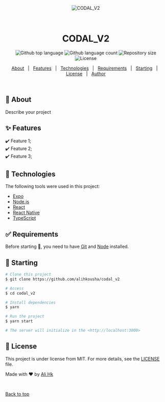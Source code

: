 <div align="center" id="top"> 
  <img src="./.github/app.gif" alt="CODAL_V2" />

  &#xa0;

  <!-- <a href="https://codal_v2.netlify.app">Demo</a> -->
</div>

<h1 align="center">CODAL_V2</h1>

<p align="center">
  <img alt="Github top language" src="https://img.shields.io/github/languages/top/alihkousha/codal_v2?color=56BEB8">

  <img alt="Github language count" src="https://img.shields.io/github/languages/count/alihkousha/codal_v2?color=56BEB8">

  <img alt="Repository size" src="https://img.shields.io/github/repo-size/alihkousha/codal_v2?color=56BEB8">

  <img alt="License" src="https://img.shields.io/github/license/alihkousha/codal_v2?color=56BEB8">

  <!-- <img alt="Github issues" src="https://img.shields.io/github/issues/alihkousha/codal_v2?color=56BEB8" /> -->

  <!-- <img alt="Github forks" src="https://img.shields.io/github/forks/alihkousha/codal_v2?color=56BEB8" /> -->

  <!-- <img alt="Github stars" src="https://img.shields.io/github/stars/alihkousha/codal_v2?color=56BEB8" /> -->
</p>

<!-- Status -->

<!-- <h4 align="center"> 
	🚧  CODAL_V2 🚀 Under construction...  🚧
</h4> 

<hr> -->

<p align="center">
  <a href="#dart-about">About</a> &#xa0; | &#xa0; 
  <a href="#sparkles-features">Features</a> &#xa0; | &#xa0;
  <a href="#rocket-technologies">Technologies</a> &#xa0; | &#xa0;
  <a href="#white_check_mark-requirements">Requirements</a> &#xa0; | &#xa0;
  <a href="#checkered_flag-starting">Starting</a> &#xa0; | &#xa0;
  <a href="#memo-license">License</a> &#xa0; | &#xa0;
  <a href="https://github.com/alihkousha" target="_blank">Author</a>
</p>

<br>

## :dart: About ##

Describe your project

## :sparkles: Features ##

:heavy_check_mark: Feature 1;\
:heavy_check_mark: Feature 2;\
:heavy_check_mark: Feature 3;

## :rocket: Technologies ##

The following tools were used in this project:

- [Expo](https://expo.io/)
- [Node.js](https://nodejs.org/en/)
- [React](https://pt-br.reactjs.org/)
- [React Native](https://reactnative.dev/)
- [TypeScript](https://www.typescriptlang.org/)

## :white_check_mark: Requirements ##

Before starting :checkered_flag:, you need to have [Git](https://git-scm.com) and [Node](https://nodejs.org/en/) installed.

## :checkered_flag: Starting ##

```bash
# Clone this project
$ git clone https://github.com/alihkousha/codal_v2

# Access
$ cd codal_v2

# Install dependencies
$ yarn

# Run the project
$ yarn start

# The server will initialize in the <http://localhost:3000>
```

## :memo: License ##

This project is under license from MIT. For more details, see the [LICENSE](LICENSE) file.


Made with :heart: by <a href="https://github.com/alihkousha" target="_blank">Ali Hk</a>

&#xa0;

<a href="#top">Back to top</a>
